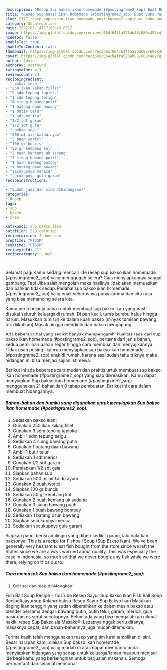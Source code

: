 ```yaml
---
description: "Resep Sup bakso ikan homemade (#postingrame2_sop) Buat Buka Puasa"
title: "Resep Sup bakso ikan homemade (#postingrame2_sop) Buat Buka Puasa"
slug: 2177-resep-sup-bakso-ikan-homemade-postingrame2-sop-buat-buka-puasa
category: Uncategorized
date: 2022-05-14T17:05:49.091Z
image: https://img-global.cpcdn.com/recipes/864cb4ffa526ab88/680x482cq70/sup-bakso-ikan-homemade-postingrame2_sop-foto-resep-utama.jpg
hideToc: false
enableToc: true
enableTocContent: false
thumbnail: https://img-global.cpcdn.com/recipes/864cb4ffa526ab88/680x482cq70/sup-bakso-ikan-homemade-postingrame2_sop-foto-resep-utama.jpg
cover: https://img-global.cpcdn.com/recipes/864cb4ffa526ab88/680x482cq70/sup-bakso-ikan-homemade-postingrame2_sop-foto-resep-utama.jpg
author: Admin
authorAv: notfound
ratingvalue: 4.3
reviewcount: 24
recipeingredient:
- " bakso ikan "
- "250 ikan kakap fillet"
- "9 sdm tepung tapioka"
- "1 sdm tepung terigu"
- "4 siung bawang putih"
- "1 batang daun bawang"
- "1 butir telur"
- "1 sdt merica"
- "1/2 sdt garam"
- "1/2 sdt gula"
- " bahan sup "
- "500 ml air kaldu ayam"
- "2 buah wortel"
- "100 gr buncis"
- "50 gr kembang kol"
- "2 buah kentang uk sedang"
- "3 siung bawang putih"
- "1 buah bawang bombay"
- "1 batang daun bawang"
- "secukupnya merica"
- "secukupnya gula garam"
recipeinstructions:

- "Sudah jadi dan siap dihidangkan!"
categories:
- Resep
tags:
- sup
- bakso
- ikan

katakunci: sup bakso ikan 
nutrition: 228 calories
recipecuisine: Indonesian
preptime: "PT25M"
cooktime: "PT55M"
recipeyield: "1"
recipecategory: Lunch

---
```



Selamat pagi Kamu sedang mencari ide resep sup bakso ikan homemade (#postingrame2_sop) yang menggugah selera? Cara menyiapkannya sangat gampang. Tapi Jika salah mengolah maka hasilnya tidak akan memuaskan dan bahkan tidak sedap. Padahal sup bakso ikan homemade (#postingrame2_sop) yang enak seharusnya punya aroma dan cita rasa yang bisa memancing selera kita.


Kamu perlu belanja bahan untuk membuat sup bakso ikan yang pasti disukai seluruh keluarga di rumah. Di pan kecil, tumis bumbu halus hingga harum. Masukkan tumisan ke dalam kuah bakso (minyak tumisan bawang tdk diikutkan) Masak hingga mendidih dan bakso mengapung.

Ada beberapa hal yang sedikit banyak mempengaruhi kualitas rasa dari sup bakso ikan homemade (#postingrame2_sop), pertama dari jenis bahan, kedua pemilihan bahan segar hingga cara membuat dan menyajikannya. Tidak usah pusing jika mau menyiapkan sup bakso ikan homemade (#postingrame2_sop) enak di rumah, karena asal sudah tahu triknya maka hidangan ini bisa menjadi sajian istimewa.


Berikut ini ada beberapa cara mudah dan praktis untuk membuat sup bakso ikan homemade (#postingrame2_sop) yang siap dikreasikan. Kamu dapat menyiapkan Sup bakso ikan homemade (#postingrame2_sop) menggunakan 21 bahan dan 0 tahap pembuatan. Berikut ini cara dalam membuat hidangannya.

<!--inarticleads1-->

##### Bahan-bahan dan bumbu yang digunakan untuk menyiapkan Sup bakso ikan homemade (#postingrame2_sop):

1. Sediakan  bakso ikan :
1. Gunakan 250 ikan kakap fillet
1. Gunakan 9 sdm tepung tapioka
1. Ambil 1 sdm tepung terigu
1. Sediakan 4 siung bawang putih
1. Gunakan 1 batang daun bawang
1. Ambil 1 butir telur
1. Sediakan 1 sdt merica
1. Gunakan 1/2 sdt garam
1. Persiapkan 1/2 sdt gula
1. Siapkan  bahan sup :
1. Sediakan 500 ml air kaldu ayam
1. Gunakan 2 buah wortel
1. Siapkan 100 gr buncis
1. Sediakan 50 gr kembang kol
1. Gunakan 2 buah kentang uk sedang
1. Gunakan 3 siung bawang putih
1. Gunakan 1 buah bawang bombay
1. Sediakan 1 batang daun bawang
1. Siapkan secukupnya merica
1. Sediakan secukupnya gula garam


Siapkan panci berisi air dingin yang diberi sedikit garam, lalu bulatkan baksonya. This is a recipe for Fishball Soup (Sup Bakso Ikan). We&#39;ve been generally very hesitant to eat fish bought from the store since we left the States since we are always worried about quality. This was especially the case in Indonesia, so much so that we never bought any fish while we were there, relying on trips out to. 

<!--inarticleads2-->

##### Cara memasak Sup bakso ikan homemade (#postingrame2_sop):


1. Selesai dan siap dihidangkan!

Fish Ball Soup Recipe - YouTube Resep Sayur Sup Bakso Ikan Fish Ball Soup Recipe#sayursop #olahanbakso Resep Sayur Sup Bakso Ikan Masukan daging ikan tenggiri yang sudah dibersihkan ke dalam mesin bakso atau blender bersama dengan bawang putih, putih telur, garam, merica, gula pasir dan es serut secukupnya. Belum ada yang bisa mengalahkan nikmat hakiki resep Sup Bakso ala Masako®! Lezatnya nggak perlu ditanya, masaknya cepat, dan bahan-bahannya juga mudah ditemukan. 

Terima kasih telah menggunakan resep yang tim kami tampilkan di sini. Besar harapan kami, olahan Sup bakso ikan homemade (#postingrame2_sop) yang mudah di atas dapat membantu anda menyiapkan hidangan yang sedap untuk keluarga/teman maupun menjadi ide bagi kamu yang berkeinginan untuk berjualan makanan. Semoga bermanfaat dan selamat mencoba!
